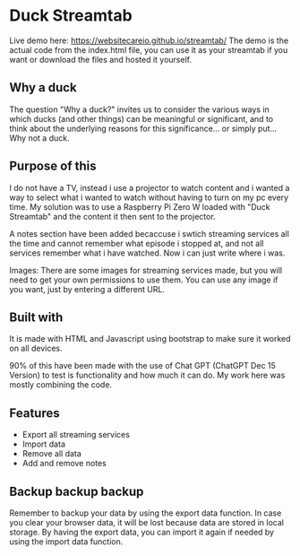 # Duck Streamtab
Live demo here: https://websitecareio.github.io/streamtab/
The demo is the actual code from the index.html file, you can use it as your streamtab if you want or download the files and hosted it yourself.

## Why a duck
The question "Why a duck?" invites us to consider the various ways in which ducks (and other things) can be meaningful or significant, and to think about the underlying reasons for this significance... or simply put... Why not a duck.

## Purpose of this
I do not have a TV, instead i use a projector to watch content and i wanted a way to select what i wanted to watch without having to turn on my pc every time. My solution was to use a Raspberry Pi Zero W loaded with "Duck Streamtab" and the content it then sent to the projector.

A notes section have been added becaccuse i swtich streaming services all the time and cannot remember what episode i stopped at, and not all services remember what i have watched. Now i can just write where i was.

Images:
There are some images for streaming services made, but you will need to get your own permissions to use them. You can use any image if you want, just by entering a different URL.

## Built with
It is made with HTML and Javascript using bootstrap to make sure it worked on all devices.

90% of this have been made with the use of Chat GPT (ChatGPT Dec 15 Version) to test is functionality and how much it can do. My work here was mostly combining the code.

## Features
* Export all streaming services
* Import data
* Remove all data
* Add and remove notes


## Backup backup backup
Remember to backup your data by using the export data function. In case you clear your browser data, it will be lost because data are stored in local storage.
By having the export data, you can import it again if needed by using the import data function.
